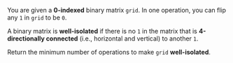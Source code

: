 You are given a **0-indexed** binary matrix `grid`. In one operation, you can flip any `1` in `grid` to be `0`.

A binary matrix is **well-isolated** if there is no `1` in the matrix that is **4-directionally connected** (i.e., horizontal and vertical) to another `1`.

Return the minimum number of operations to make `grid` **well-isolated**.